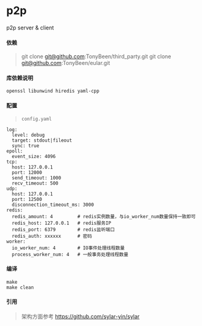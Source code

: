 # p2p
p2p server &amp; client

#### 依赖
> git clone git@github.com:TonyBeen/third_party.git
> git clone git@github.com:TonyBeen/eular.git

#### 库依赖说明
`openssl libunwind hiredis yaml-cpp`

#### 配置

> `config.yaml`

    log:
      level: debug
      target: stdout|fileout
      sync: true
    epoll:
      event_size: 4096
    tcp:
      host: 127.0.0.1
      port: 12000
      send_timeout: 1000
      recv_timeout: 500
    udp:
      host: 127.0.0.1
      port: 12500
      disconnection_timeout_ms: 3000
    redis:
      redis_amount: 4         # redis实例数量，与io_worker_num数量保持一致即可
      redis_host: 127.0.0.1   # redis服务IP
      redis_port: 6379        # redis监听端口
      redis_auth: xxxxxx      # 密码
    worker:
      io_worker_num: 4        # IO事件处理线程数量
      process_worker_num: 4   # 一般事务处理线程数量

#### 编译
    make
    make clean

#### 引用
> 架构方面参考 https://github.com/sylar-yin/sylar